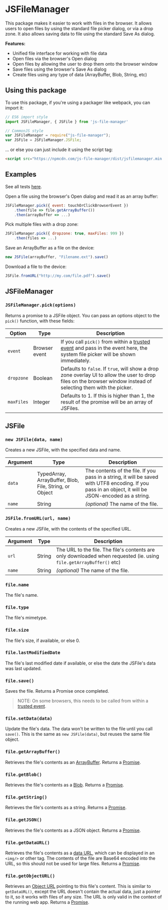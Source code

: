 # JSFileManager

This package makes it easier to work with files in the browser. It allows users to open files by using the standard file picker dialog, or via a drop zone. It also allows saving data to file using the standard Save As dialog.

**Features:**

- Unified file interface for working with file data
- Open files via the browser's Open dialog
- Open files by allowing the user to drop them onto the browser window
- Save files using the browser's Save As dialog
- Create files using any type of data (ArrayBuffer, Blob, String, etc)

## Using this package

To use this package, if you're using a packager like webpack, you can import it:

``` javascript
// ES6 import style
import JSFileManager, { JSFile } from 'js-file-manager'

// CommonJS style
var JSFileManager = require("js-file-manager");
var JSFile = JSFileManager.JSFile;
```

... or else you can just include it using the script tag:

``` html
<script src="https://npmcdn.com/js-file-manager/dist/jsfilemanager.min.js"></script>
```

## Examples

See all tests [here](https://rawgit.com/jjv360/js-file-manager/master/tests.html).

Open a file using the browser's Open dialog and read it as an array buffer:

``` javascript
JSFileManager.pick({ event: touchOrClickBrowserEvent })
    .then(file => file.getArrayBuffer())
	.then(arrayBuffer => ...)
```

Pick multiple files with a drop zone:

``` javascript
JSFileManager.pick({ dropzone: true, maxFiles: 999 })
    .then(files => ...)
```

Save an ArrayBuffer as a file on the device:

``` javascript
new JSFile(arrayBuffer, "Filename.ext").save()
```

Download a file to the device:

``` javascript
JSFile.fromURL("http://my.com/file.pdf").save()
```


## JSFileManager

### `JSFileManager.pick(options)`

Returns a promise to a JSFile object. You can pass an options object to the `pick()` function, with these fields:

Option		| Type				| Description
------------|-------------------|-----------------------
`event` 	| Browser event 	| If you call `pick()` from within a [trusted event] and pass in the event here, the system file picker will be shown immediately.
`dropzone`	| Boolean			| Defaults to `false`. If `true`, will show a drop zone overlay UI to allow the user to drop files on the browser window instead of selecting them with the picker.
`maxFiles`	| Integer			| Defaults to 1. If this is higher than 1, the result of the promise will be an array of JSFiles.


## JSFile

### `new JSFile(data, name)`

Creates a new JSFile, with the specified data and name.

Argument	| Type														| Description
------------|-----------------------------------------------------------|-----------------------
`data`		| TypedArray, ArrayBuffer, Blob, File, String, or Object	| The contents of the file. If you pass in a string, it will be saved with UTF8 encoding. If you pass in an object, it will be JSON-encoded as a string.
`name`		| String													| *(optional)* The name of the file.


### `JSFile.fromURL(url, name)`

Creates a new JSFile, with the contents of the specified URL.

Argument	| Type		| Description
------------|-----------|-----------------------
`url`		| String	| The URL to the file. The file's contents are only downloaded when requested (ie. using `file.getArrayBuffer()` etc)
`name`		| String	| *(optional)* The name of the file.


### `file.name`

The file's name.


### `file.type`

The file's mimetype.


### `file.size`

The file's size, if available, or else 0.


### `file.lastModifiedDate`

The file's last modified date if available, or else the date the JSFile's data was last updated.


### `file.save()`

Saves the file. Returns a Promise once completed.

> NOTE: On some browsers, this needs to be called from within a [trusted event].


### `file.setData(data)`

Update the file's data. The data won't be written to the file until you call `save()`. This is the same as `new JSFile(data)`, but reuses the same file object.


### `file.getArrayBuffer()`

Retrieves the file's contents as an [ArrayBuffer]. Returns a [Promise].


### `file.getBlob()`

Retrieves the file's contents as a [Blob]. Returns a [Promise].


### `file.getString()`

Retrieves the file's contents as a string. Returns a [Promise].


### `file.getJSON()`

Retrieves the file's contents as a JSON object. Returns a [Promise].


### `file.getDataURL()`

Retrieves the file's contents as a [data URL], which can be displayed in an `<img/>` or other tag. The contents of the file are Base64 encoded into the URL, so this should not be used for large files. Returns a [Promise].


### `file.getObjectURL()`

Retrieves an [Object URL] pointing to this file's content. This is similar to `getDataURL()`, except the URL doesn't contain the actual data, just a pointer to it, so it works with files of any size.
The URL is only valid in the context of the running web app. Returns a [Promise].



[ArrayBuffer]: https://developer.mozilla.org/en/docs/Web/JavaScript/Reference/Global_Objects/ArrayBuffer
[Blob]: https://developer.mozilla.org/en/docs/Web/API/Blob
[data URL]: https://developer.mozilla.org/en-US/docs/Web/HTTP/Basics_of_HTTP/Data_URIs
[Object URL]: https://developer.mozilla.org/en-US/docs/Web/API/URL/createObjectURL
[Promise]: https://developer.mozilla.org/en/docs/Web/JavaScript/Reference/Global_Objects/Promise
[trusted event]: https://developer.mozilla.org/en/docs/Web/API/Event/isTrusted
